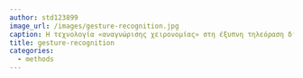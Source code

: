 ```yaml
---
author: std123899
image_url: /images/gesture-recognition.jpg
caption: Η τεχνολογία «αναγνώρισης χειρονομίας» στη έξυπνη τηλεόραση δίνει τη δυνατότητα στον χρήστη να συνεργάζεται με μια συσκευή για να επιτύχει συγκεκριμένες εργασίες χωρίς να χρειαστεί να την αγγίξετε.
title: gesture-recognition
categories:
  - methods
---
```


